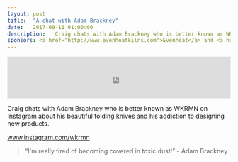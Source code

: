 ```yaml
---
layout: post
title:  "A chat with Adam Brackney"
date:   2017-09-11 01:00:00
description:   Craig chats with Adam Brackney who is better known as WKRMN on Instagram about his beautiful folding knives and his addiction to designing new products.
sponsors: <a href="http://www.evenheatkilns.com">Evenheat</a> and <a href="http://www.tormek.com">Tormek</a>
---
```



<iframe frameborder='0' height='94px' scrolling='no' seamless src='https://simplecast.com/e/85995?style=medium-light' width='100%'></iframe>

Craig chats with Adam Brackney who is better known as WKRMN on Instagram about his beautiful folding knives and his addiction to designing new products.

 <a href="https://www.instagram.com/wkrmn" target="_blank">www.instagram.com/wkrmn</a> 

<blockquote class="largeQuote">“I'm really tired of becoming covered in toxic dust!” - Adam Brackney</blockquote>





